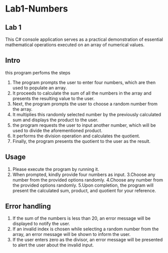 # Lab1-Numbers

## Lab 1 

This C# console application serves as a practical demonstration of essential mathematical operations executed on an array of numerical values. 

## Intro 
this program perfoms the steps
1. The program prompts the user to enter four numbers, which are then used to populate an array. 
2.  It proceeds to calculate the sum of all the numbers in the array and presents the resulting value to the user.
3. Next, the program prompts the user to choose a random number from the array.
4. It multiplies this randomly selected number by the previously calculated sum and displays the product to the user.
5. the program requests the user to input another number, which will be used to divide the aforementioned product.
6. It performs the division operation and calculates the quotient. 
7.  Finally, the program presents the quotient to the user as the result.
	
## Usage 
1. Please execute the program by running it.
2. When prompted, kindly provide four numbers as input.
3.Choose any number from the provided options randomly.
4.Choose any number from the provided options randomly.
5.Upon completion, the program will present the calculated sum, product, and quotient for your reference.

## Error handling 

1. If the sum of the numbers is less than 20, an error message will be displayed to notify the user.
2. If an invalid index is chosen while selecting a random number from the array, an error message will be shown to inform the user.
3. If the user enters zero as the divisor, an error message will be presented to alert the user about the invalid input.





